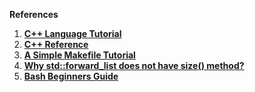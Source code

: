 **References**

1) [**C++ Language Tutorial**](https://cplusplus.com/doc/)
2) [**C++ Reference**](https://en.cppreference.com/w/)
3) [**A Simple Makefile Tutorial**](https://www.cs.colby.edu/maxwell/courses/tutorials/maketutor/)
4) [**Why std::forward_list does not have size() method?**](https://www.open-std.org/jtc1/sc22/wg21/docs/papers/2008/n2543.htm)
5) [**Bash Beginners Guide**](https://tldp.org/LDP/Bash-Beginners-Guide/html/index.html)
